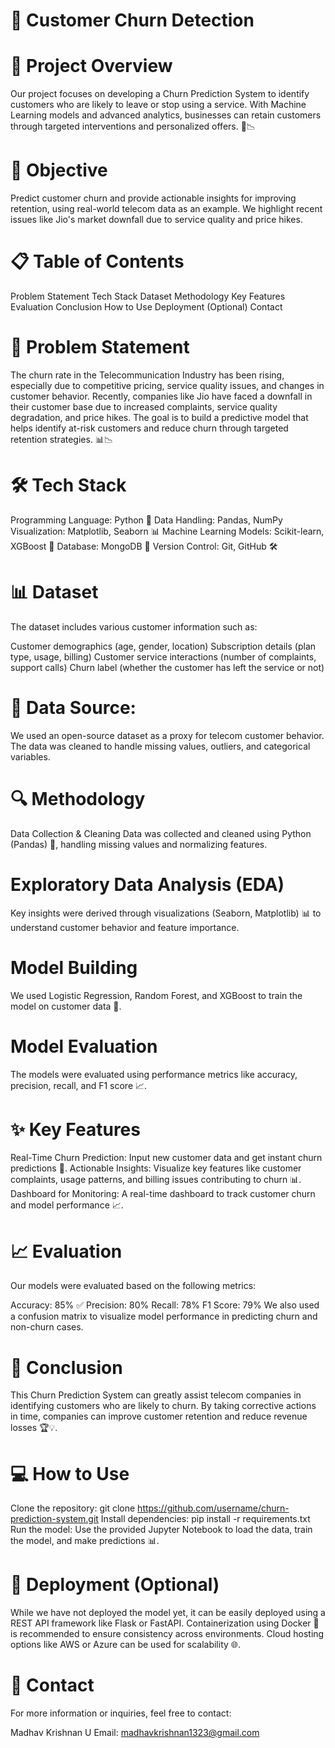 # 🚀 Customer Churn Detection
# 📌 Project Overview
Our project focuses on developing a Churn Prediction System to identify customers who are likely to leave or stop using a service. With Machine Learning models and advanced analytics, businesses can retain customers through targeted interventions and personalized offers. 💼📉

# 🎯 Objective
Predict customer churn and provide actionable insights for improving retention, using real-world telecom data as an example. We highlight recent issues like Jio's market downfall due to service quality and price hikes.

# 📋 Table of Contents
Problem Statement
Tech Stack
Dataset
Methodology
Key Features
Evaluation
Conclusion
How to Use
Deployment (Optional)
Contact

# 📝 Problem Statement
The churn rate in the Telecommunication Industry has been rising, especially due to competitive pricing, service quality issues, and changes in customer behavior. Recently, companies like Jio have faced a downfall in their customer base due to increased complaints, service quality degradation, and price hikes. The goal is to build a predictive model that helps identify at-risk customers and reduce churn through targeted retention strategies. 📊📉

# 🛠 Tech Stack
Programming Language: Python 🐍
Data Handling: Pandas, NumPy
Visualization: Matplotlib, Seaborn 📊
Machine Learning Models: Scikit-learn, XGBoost 🤖
Database: MongoDB 💽
Version Control: Git, GitHub 🛠

# 📊 Dataset
The dataset includes various customer information such as:

Customer demographics (age, gender, location)
Subscription details (plan type, usage, billing)
Customer service interactions (number of complaints, support calls)
Churn label (whether the customer has left the service or not)
# 📁 Data Source:
We used an open-source dataset as a proxy for telecom customer behavior. The data was cleaned to handle missing values, outliers, and categorical variables.

# 🔍 Methodology
Data Collection & Cleaning
Data was collected and cleaned using Python (Pandas) 🧼, handling missing values and normalizing features.

# Exploratory Data Analysis (EDA)
Key insights were derived through visualizations (Seaborn, Matplotlib) 📊 to understand customer behavior and feature importance.

# Model Building
We used Logistic Regression, Random Forest, and XGBoost to train the model on customer data 🤖.

# Model Evaluation
The models were evaluated using performance metrics like accuracy, precision, recall, and F1 score 📈.

# ✨ Key Features
Real-Time Churn Prediction: Input new customer data and get instant churn predictions 🚀.
Actionable Insights: Visualize key features like customer complaints, usage patterns, and billing issues contributing to churn 📊.
Dashboard for Monitoring: A real-time dashboard to track customer churn and model performance 📈.
# 📈 Evaluation
Our models were evaluated based on the following metrics:

Accuracy: 85% ✅
Precision: 80%
Recall: 78%
F1 Score: 79%
We also used a confusion matrix to visualize model performance in predicting churn and non-churn cases.

# 🔔 Conclusion
This Churn Prediction System can greatly assist telecom companies in identifying customers who are likely to churn. By taking corrective actions in time, companies can improve customer retention and reduce revenue losses 🏆💡.

# 💻 How to Use
Clone the repository:
git clone https://github.com/username/churn-prediction-system.git
Install dependencies:
pip install -r requirements.txt
Run the model:
Use the provided Jupyter Notebook to load the data, train the model, and make predictions 📊.
# 🚀 Deployment (Optional)
While we have not deployed the model yet, it can be easily deployed using a REST API framework like Flask or FastAPI. Containerization using Docker 🐳 is recommended to ensure consistency across environments. Cloud hosting options like AWS or Azure can be used for scalability 🌐.

# 📧 Contact
For more information or inquiries, feel free to contact:

Madhav Krishnan U
Email: madhavkrishnan1323@gmail.com

